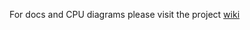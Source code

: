 
For docs and CPU diagrams please visit the project [wiki](https://github.com/MIPSfpga/schoolMIPS/wiki)
